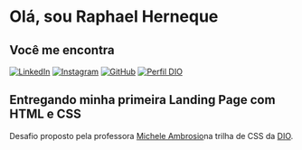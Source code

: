 # Olá, sou Raphael Herneque

## Você me encontra
  [![LinkedIn](https://img.shields.io/badge/LinkedIn-000?style=for-the-badge&logo=linkedin&logoColor=0E76A7)](https://www.linkedin.com/in/raphael-gil-herneque-105ab36a/)
  [![Instagram](https://img.shields.io/badge/Instagram-000?style=for-the-badge&logo=instagram)](https://www.instagram.com/raphaelherneque)
  [![GitHub](https://img.shields.io/badge/GitHub-000?style=for-the-badge&logo=github&logoColor=30A3DC)](https://docs.github.com/raphaelherneque)
  [![Perfil DIO](https://img.shields.io/badge/-Meu%20Perfil%20na%20DIO-black?style=for-the-badge)](https://github.com/raphaelherneque)
  
## Entregando minha primeira Landing Page com HTML e CSS

Desafio proposto pela professora [Michele Ambrosio]((https://micheleambrosio.github.io/dio-trilha-css-desafio-01/))na trilha de CSS da [DIO](https://dio.me/).